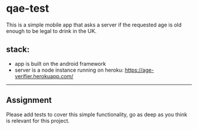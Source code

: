 # qae-test

This is a simple mobile app that asks a server if the requested age is old enough to be legal to drink in the UK.


## stack:
- app is built on the android framework
- server is a node instance running on heroku: https://age-verifier.herokuapp.com/

-------

## Assignment

Please add tests to cover this simple functionality, go as deep as you think is relevant for this project.